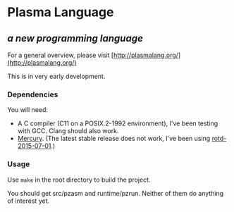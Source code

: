 # Plasma Language
## *a new programming language*

For a general overview, please visit [http://plasmalang.org/](http://plasmalang.org/)

This is in very early development. 

### Dependencies

You will need:
    
* A C compiler (C11 on a POSIX.2-1992 environment), I've been testing with GCC.  Clang should also work.
* [Mercury](https://www.mercurylang.org/). (The latest stable release does not work, I've been using [rotd-2015-07-01](http://dl.mercurylang.org/rotd/mercury-srcdist-rotd-2015-07-01.tar.gz).)

### Usage

Use ```make``` in the root directory to build the project.

You should get src/pzasm and runtime/pzrun.
Neither of them do anything of interest yet.
